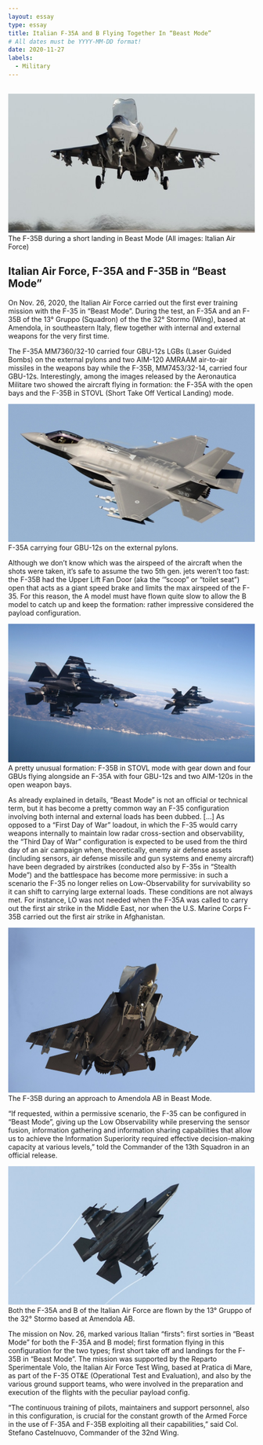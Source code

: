 ```yaml
---
layout: essay
type: essay
title: Italian F-35A and B Flying Together In “Beast Mode”
# All dates must be YYYY-MM-DD format!
date: 2020-11-27
labels:
  - Military
---
```


<br /><a href="https://dbagtas.github.io/images/beast-modeF35-1.jpg" class="ui image rounded"><img src="../images/beast-modeF35-1.jpg"></a>The F-35B during a short landing in Beast Mode (All images: Italian Air Force)

## Italian Air Force, F-35A and F-35B in “Beast Mode”

On Nov. 26, 2020, the Italian Air Force carried out the first ever training mission with the F-35 in “Beast Mode”. During the test, an F-35A and an F-35B of the 13° Gruppo (Squadron) of the the 32° Stormo (Wing), based at Amendola, in southeastern Italy, flew together with internal and external weapons for the very first time.

The F-35A MM7360/32-10 carried four GBU-12s LGBs (Laser Guided Bombs) on the external pylons and two AIM-120 AMRAAM air-to-air missiles in the weapons bay while the F-35B, MM7453/32-14, carried four GBU-12s. Interestingly, among the images released by the Aeronautica Militare two showed the aircraft flying in formation: the F-35A with the open bays and the F-35B in STOVL (Short Take Off Vertical Landing) mode.

<a href="https://dbagtas.github.io/images/beast-modeF35-2.jpg" class="ui image rounded"><img src="../images/beast-modeF35-2.jpg"></a>F-35A carrying four GBU-12s on the external pylons.

Although we don’t know which was the airspeed of the aircraft when the shots were taken, it’s safe to assume the two 5th gen. jets weren’t too fast: the F-35B had the Upper Lift Fan Door (aka the ‘”scoop” or “toilet seat”) open that acts as a giant speed brake and limits the max airspeed of the F-35. For this reason, the A model must have flown quite slow to allow the B model to catch up and keep the formation: rather impressive considered the payload configuration.

<a href="https://dbagtas.github.io/images/beast-modeF35-3.jpg" class="ui image rounded"><img src="../images/beast-modeF35-3.jpg"></a>A pretty unusual formation: F-35B in STOVL mode with gear down and four GBUs flying alongside an F-35A with four GBU-12s and two AIM-120s in the open weapon bays.

As already explained in details, “Beast Mode” is not an official or technical term, but it has become a pretty common way an F-35 configuration involving both internal and external loads has been dubbed. […] As opposed to a “First Day of War” loadout, in which the F-35 would carry weapons internally to maintain low radar cross-section and observability, the “Third Day of War” configuration is expected to be used from the third day of an air campaign when, theoretically, enemy air defense assets (including sensors, air defense missile and gun systems and enemy aircraft) have been degraded by airstrikes (conducted also by F-35s in “Stealth Mode”) and the battlespace has become more permissive: in such a scenario the F-35 no longer relies on Low-Observability for survivability so it can shift to carrying large external loads. These conditions are not always met. For instance, LO was not needed when the F-35A was called to carry out the first air strike in the Middle East, nor when the U.S. Marine Corps F-35B carried out the first air strike in Afghanistan.

<a href="https://dbagtas.github.io/images/beast-modeF35-4.jpg" class="ui image rounded"><img src="../images/beast-modeF35-4.jpg"></a>The F-35B during an approach to Amendola AB in Beast Mode.

“If requested, within a permissive scenario, the F-35 can be configured in “Beast Mode”, giving up the Low Observability while preserving the sensor fusion, information gathering and information sharing capabilities that allow us to achieve the Information Superiority required effective decision-making capacity at various levels,” told the Commander of the 13th Squadron in an official release.

<a href="https://dbagtas.github.io/images/beast-modeF35-5.jpg" class="ui image rounded"><img class="ui image rounded" src="../images/beast-modeF35-5.jpg"></a>Both the F-35A and B of the Italian Air Force are flown by the 13° Gruppo of the 32° Stormo based at Amendola AB.

The mission on Nov. 26, marked various Italian “firsts”: first sorties in “Beast Mode” for both the F-35A and B model; first formation flying in this configuration for the two types; first short take off and landings for the F-35B in “Beast Mode”. The mission was supported by the Reparto Sperimentale Volo, the Italian Air Force Test Wing, based at Pratica di Mare, as part of the F-35 OT&E (Operational Test and Evaluation), and also by the various ground support teams, who were involved in the preparation and execution of the flights with the peculiar payload config.

“The continuous training of pilots, maintainers and support personnel, also in this configuration, is crucial for the constant growth of the Armed Force in the use of F-35A and F-35B exploiting all their capabilities,” said Col. Stefano Castelnuovo, Commander of the 32nd Wing.

<br />

